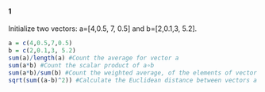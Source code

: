 #### 1
Initialize two vectors: a=[4,0.5, 7, 0.5] and b=[2,0.1,3, 5.2].
````r
a = c(4,0.5,7,0.5)
b = c(2,0.1,3, 5.2)
sum(a)/length(a) #Count the average for vector a
sum(a*b) #Count the scalar product of a∘b
sum(a*b)/sum(b) #Count the weighted average, of the elements of vector a, where the weights are defined in vector b
sqrt(sum((a-b)^2)) #Calculate the Euclidean distance between vectors a and b
````
